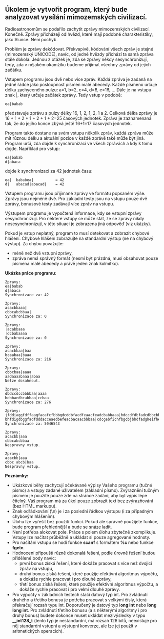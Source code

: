 ## Úkolem je vytvořit program, který bude analyzovat vysílání mimozemských civilizací.

Radioastronomům se podařilo zachytit zprávy mimozemských civilizací. Konečně. Zprávy přicházejí od hvězd, které mají podobné charakteristiky, jako Slunce. Není pochyb.

Problém je zprávy dekódovat. Překvapivě, kódování všech zpráv je stejné (mimozemský UNICODE), navíc, od jedné hvězdy přichází ta samá zpráva stále dokola. Jednou z otázek je, zda se zprávy někdy sesynchronizují, tedy, zda v nějakém okamžiku budeme přijímat všechny zprávy od jejich začátku.

Vstupem programu jsou dvě nebo více zpráv. Každá zpráva je zadaná na jedné řádce jako posloupnost písmen malé abecedy. Každé písmeno určuje délku zachyceného pulzu: a=1, b=2, c=4, d=8, e=16, ... Dále je na vstupu znak |, který určuje začátek zprávy. Tedy vstup v podobě:

    ea|babab

představuje zprávu s pulzy délky 16, 1, 2, 1, 2, 1 a 2. Celková délka zprávy je 16 + 1 + 2 + 1 + 2 + 1 + 2=25 časových jednotek. Zpráva je zaznamenaná tak, že do jejího konce zbývá ještě 16+1=17 časových jednotek.

Program takto dostane na svém vstupu několik zpráv, každá zpráva může mít různou délku a aktuální pozice v každé zprávě také může být jiná. Program určí, zda dojde k synchronizaci ve všech zprávách a kdy k tomu dojde. Například pro vstup:

    ea|babab
    d|abaca

dojde k synchronizaci za 42 jednotek času:

    ea|  bababea|          = 42
    d|   abacad|abacad|    = 42

Vstupem programu jsou přijímané zprávy ve formátu popsaném výše. Zprávy jsou nejméně dvě. Pro základní testy jsou na vstupu pouze dvě zprávy, bonusové testy zadávají více zpráv na vstupu.

Výstupem programu je vypočtená informace, kdy se vstupní zprávy sesynchronizují. Pro některé vstupy se může stát, že se zprávy nikdy nesesynchronizují, v této situaci je zobrazena jiná odpověď (viz ukázky).

Pokud je vstup neplatný, program to musí detekovat a zobrazit chybové hlášení. Chybové hlášení zobrazujte na standardní výstup (ne na chybový výstup). Za chybu považujte:

- méně než dvě vstupní zprávy,
- zpráva nemá správný formát (nesmí být prázdná, musí obsahovat pouze písmena malé abecedy a právě jeden znak kolmítko).

**Ukázka práce programu:**
```
Zpravy:
ea|babab
d|abaca
Synchronizace za: 42

Zpravy:
acacbbaaa|
cbbcabcbbaa|
Synchronizace za: 0

Zpravy:
|acabbaaa
|dcbabaaaa
Synchronizace za: 0

Zpravy:
acacbbaa|baa
bcaabaa|baaa
Synchronizace za: 216

Zpravy:
cbbcbaa|aaaa
aadaaaabaaa|abaa
Nelze dosahnout.

Zpravy:
dbdccdccbbbbaa|aaaa
bebbaedbcabbaa|ccbaa
Synchronizace za: 276

Zpravy:
jfddiaggfdffaagfacafcfbbbgdcddbfaedfeaacfeadcbabbaaa|hdccdfdbfadcdbbcbbaa
bhfdigdbggfadfdddacceaedbefeacbacaacbbbaa|cdcgebfichfbgcbjbhdfadgheifheceeehiceeedfbgcgaggfdaadacbdeccbaadbbabaa
Synchronizace za: 5046543

Zpravy:
acacbb|aaa
cbbcabcbbaa
Nespravny vstup.

Zpravy:
acacbb|aaa
cbbc abcb|baa
Nespravny vstup.
```

**Poznámky:**
- Ukázkové běhy zachycují očekávané výpisy Vašeho programu (tučné písmo) a vstupy zadané uživatelem (základní písmo). Zvýraznění tučným písmem je použité pouze zde na stránce zadání, aby byl výpis lépe čitelný. Váš program má za úkol pouze zobrazit text bez zvýrazňování (bez HTML markupu).
- Znak odřádkování (\n) je i za poslední řádkou výstupu (i za případným chybovým hlášením).
- Úlohu lze vyřešit bez použití funkcí. Pokud ale správně použijete funkce, bude program přehlednější a bude se snáze ladit.
- Není potřeba alokovat pole. Práce s polem úlohu zbytečně zkomplikuje. Vstupy lze načítat průběžně a ukládat si pouze agregované hodnoty.
- Pro načítání vstupu se hodí funkce **scanf** s formátem **%c** nebo funkce **fgetc**.
- Hodnocení připouští různě dokonalá řešení, podle úrovně řešení budou přidělené body navíc:
  - první bonus získá řešení, které dokáže pracovat s více než dvojicí zpráv na vstupu,
  - druhý bonus získá řešení, které použije efektivní algoritmus výpočtu, a dokáže rychle pracovat i pro dlouhé zprávy,
  - třetí bonus získá řešení, které použije efektivní algoritmus výpočtu, a dokáže rychle pracovat i pro velmi dlouhé zprávy.
- Pro výpočty v základních testech stačí datový typ int. Pro zvládnutí druhého a třetího bonusu je potřeba pracovat s velkými čísly, která překračují rozsah typu int. Doporučený je datový typ **long int** nebo **long long int**. Pro zvládnutí třetího bonusu (a s některými algoritmy i pro druhý bonus) budete dokonce muset ukládat mezivýsledky v typu **__int128_t** (tento typ je nestandardní, má rozsah 128 bitů, neexistuje pro něj standardní vstupní a výstupní konverze, ale lze jej použít v aritmetických operacích).

